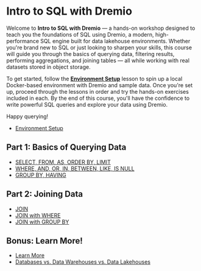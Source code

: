 # Intro to SQL with Dremio

Welcome to **Intro to SQL with Dremio** — a hands-on workshop designed to teach you the foundations of SQL using Dremio, a modern, high-performance SQL engine built for data lakehouse environments. Whether you're brand new to SQL or just looking to sharpen your skills, this course will guide you through the basics of querying data, filtering results, performing aggregations, and joining tables — all while working with real datasets stored in object storage.

To get started, follow the **[Environment Setup](./lessons.md/0-setup.md)** lesson to spin up a local Docker-based environment with Dremio and sample data. Once you're set up, proceed through the lessons in order and try the hands-on exercises included in each. By the end of this course, you'll have the confidence to write powerful SQL queries and explore your data using Dremio.

Happy querying!


- [Environment Setup](./lessons.md/0-setup.md)

## Part 1: Basics of Querying Data

- [SELECT, FROM, AS, ORDER BY, LIMIT](./lessons/1-select.md)
- [WHERE, AND, OR, IN, BETWEEN, LIKE, IS NULL](./lessons/2-where.md)
- [GROUP BY, HAVING](./lessons/3-groupby.md)


## Part 2: Joining Data

- [JOIN](./lessons/4-join.md)
- [JOIN with WHERE](./lessons/5-join-where.md)
- [JOIN with GROUP BY](./lessons/6-join-groupby.md)

## Bonus: Learn More!
- [Learn More](./lessons/7-learn-more.md)
- [Databases vs. Data Warehouses vs. Data Lakehouses](./lessons/8-bases-warehouses-lakehouses.md)